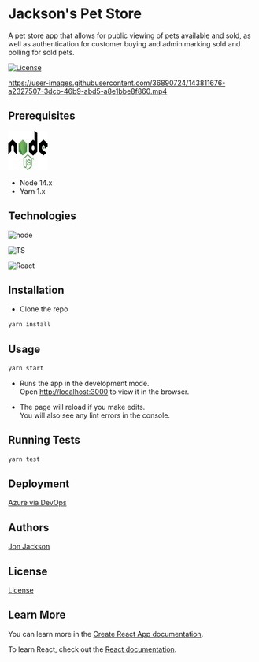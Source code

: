 # Jackson's Pet Store

A pet store app that allows for public viewing of pets available and sold, as well as authentication for customer buying and admin marking sold and polling for sold pets.

[![License](https://img.shields.io/badge/License-Apache_2.0-blue.svg)](https://opensource.org/licenses/Apache-2.0)

https://user-images.githubusercontent.com/36890724/143811676-a2327507-3dcb-46b9-abd5-a8e1bbe8f860.mp4

## Prerequisites

<a href="https://nodejs.org/en/"><img width=80 height=80 src="./logo.svg"></a>

* Node 14.x
* Yarn 1.x

## Technologies

![node](https://img.shields.io/badge/Node.js-43853D?style=for-the-badge&logo=node.js&logoColor=white)

![TS](https://img.shields.io/badge/TypeScript-007ACC?style=for-the-badge&logo=typescript&logoColor=white)

![React](https://img.shields.io/badge/React-20232A?style=for-the-badge&logo=react&logoColor=61DAFB)

## Installation

* Clone the repo

```bash
yarn install
```

## Usage
  
```bash
yarn start
```

- Runs the app in the development mode.\
Open [http://localhost:3000](http://localhost:3000) to view it in the browser.

- The page will reload if you make edits.\
You will also see any lint errors in the console.

## Running Tests

```bash
yarn test
```

## Deployment

[Azure via DevOps](https://pet-store-hca.azurewebsites.net)

## Authors

[Jon Jackson](http://github.com/ocskier)

## License

[License](LICENSE)
## Learn More

You can learn more in the [Create React App documentation](https://facebook.github.io/create-react-app/docs/getting-started).

To learn React, check out the [React documentation](https://reactjs.org/).
